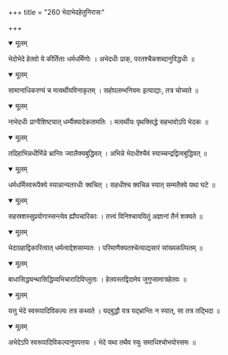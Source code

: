 +++
title = "260 भेदाभेदहेतुनिरासः"

+++


<details open><summary>मूलम्</summary>

भेदोभेदे हेतवो ये कीर्तिताः धर्मधर्मिणोः । अभेदधीः प्राक्, परतश्चैकशब्दानुविद्धधीः ॥
</details>



<details open><summary>मूलम्</summary>

सामानाधिकरण्यं च मत्वर्थीयविनाकृतम् । सहोपलम्भनियमः इत्याद्याः, तत्र चोच्यते ॥
</details>



<details open><summary>मूलम्</summary>

नाभेदधीः प्राग्वैशिष्ट्यात् धर्म्यैक्यादेकतामतिः । मत्वर्थीयः पृथक्सिद्धे सहभावोऽपि भेदकः ॥
</details>



<details open><summary>मूलम्</summary>

तदिहाभिन्नधीर्भिन्ने भ्रान्तिः ज्वालैक्यबुद्धिवत् । अभिन्ने भेदधीश्चैवं स्याच्चन्द्रद्वित्वबुद्धिवत् ॥
</details>



<details open><summary>मूलम्</summary>

धर्मधर्मिस्वरूपैक्ये स्यान्नान्यतरधीः क्वचित् । सहधीश्च क्वचिन्न स्यात् सम्मतैक्ये यथा घटे ॥
</details>



<details open><summary>मूलम्</summary>

सहस्रशस्सुप्रयोगास्सन्त्येव ह्यौपचारिकाः । तत्त्वं विनिश्चाययितुं अज्ञानां तैर्न शक्यते ॥
</details>



<details open><summary>मूलम्</summary>

भेदाग्रहाद्विकारित्वात् धर्मत्वाद्देशसाम्यतः । परिमाणैक्यतश्चेत्याद्यसारं सांख्यकल्पितम् ॥
</details>



<details open><summary>मूलम्</summary>

बाधासिद्ध्यन्थासिद्धिव्यभिचारादिविप्लुताः । हेतवस्तद्विदामेव जुगुप्सामात्रहेतवः ॥
</details>



<details open><summary>मूलम्</summary>

यत्तु भेदे स्वरूपादिविकल्पः तत्र कथ्यते । यद्बुद्धौ यत्र यद्भ्रान्तिः न स्यात्, सा तत्र तद्भिदा ॥
</details>



<details open><summary>मूलम्</summary>

अभेदेऽपि स्वरूपादिविकल्पानुपपत्तयः । भेदे यथा तथैव स्युः समाधिश्चोभयोस्समः ॥
</details>


